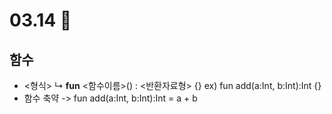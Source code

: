 # 03.14 📝
## 함수
* <형식>
↳ **fun** <함수이름>() : <반환자료형> {}
ex) fun add(a:Int, b:Int):Int {}
* 함수 축약 -> fun add(a:Int, b:Int):Int = a + b
